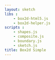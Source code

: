 ```yaml
---
layout: sketch
libs :
    - box2d-html5.js
    - box2d-helper.js
scripts : 
    - shapes.js
    - composite.js
    - boundary.js
    - sketch.js
title: Box2d Simple
---
```

